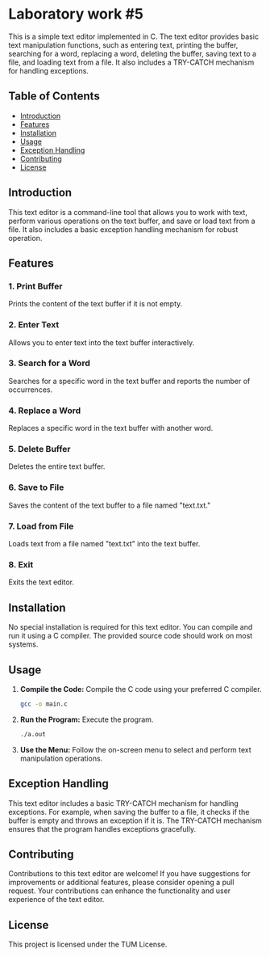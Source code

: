 # Laboratory work #5

This is a simple text editor implemented in C. The text editor provides basic text manipulation functions, such as entering text, printing the buffer, searching for a word, replacing a word, deleting the buffer, saving text to a file, and loading text from a file. It also includes a TRY-CATCH mechanism for handling exceptions.

## Table of Contents

- [Introduction](#introduction)
- [Features](#features)
- [Installation](#installation)
- [Usage](#usage)
- [Exception Handling](#exception-handling)
- [Contributing](#contributing)
- [License](#license)

## Introduction

This text editor is a command-line tool that allows you to work with text, perform various operations on the text buffer, and save or load text from a file. It also includes a basic exception handling mechanism for robust operation.

## Features

### 1. Print Buffer

Prints the content of the text buffer if it is not empty.

### 2. Enter Text

Allows you to enter text into the text buffer interactively.

### 3. Search for a Word

Searches for a specific word in the text buffer and reports the number of occurrences.

### 4. Replace a Word

Replaces a specific word in the text buffer with another word.

### 5. Delete Buffer

Deletes the entire text buffer.

### 6. Save to File

Saves the content of the text buffer to a file named "text.txt."

### 7. Load from File

Loads text from a file named "text.txt" into the text buffer.

### 8. Exit

Exits the text editor.

## Installation

No special installation is required for this text editor. You can compile and run it using a C compiler. The provided source code should work on most systems.

## Usage

1. **Compile the Code:** Compile the C code using your preferred C compiler.

   ```bash
   gcc -o main.c
   ```

2. **Run the Program:** Execute the program.

   ```bash
   ./a.out
   ```

3. **Use the Menu:** Follow the on-screen menu to select and perform text manipulation operations.

## Exception Handling

This text editor includes a basic TRY-CATCH mechanism for handling exceptions. For example, when saving the buffer to a file, it checks if the buffer is empty and throws an exception if it is. The TRY-CATCH mechanism ensures that the program handles exceptions gracefully.

## Contributing

Contributions to this text editor are welcome! If you have suggestions for improvements or additional features, please consider opening a pull request. Your contributions can enhance the functionality and user experience of the text editor.

## License

This project is licensed under the TUM License.
